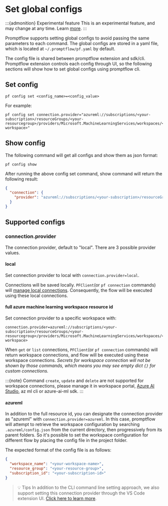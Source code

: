 # Set global configs
:::{admonition} Experimental feature
This is an experimental feature, and may change at any time. Learn [more](faq.md#stable-vs-experimental).
:::

Promptflow supports setting global configs to avoid passing the same parameters to each command. The global configs are stored in a yaml file, which is located at `~/.promptflow/pf.yaml` by default.

The config file is shared between promptflow extension and sdk/cli. Promptflow extension controls each config through UI, so the following sections will show how to set global configs using promptflow cli.

## Set config
```shell
pf config set <config_name>=<config_value>
```
For example:
```shell
pf config set connection.provider="azureml://subscriptions/<your-subscription>/resourceGroups/<your-resourcegroup>/providers/Microsoft.MachineLearningServices/workspaces/<your-workspace>"
```

## Show config
The following command will get all configs and show them as json format:
```shell
pf config show
```
After running the above config set command, show command will return the following result:
```json
{
  "connection": {
    "provider": "azureml://subscriptions/<your-subscription>/resourceGroups/<your-resourcegroup>/providers/Microsoft.MachineLearningServices/workspaces/<your-workspace>"
  }
}
```

## Supported configs
### connection.provider
The connection provider, default to "local". There are 3 possible provider values.
#### local
Set connection provider to local with `connection.provider=local`.

Connections will be saved locally. `PFClient`(or `pf connection` commands) will [manage local connections](manage-connections.md). Consequently, the flow will be executed using these local connections.
#### full azure machine learning workspace resource id
Set connection provider to a specific workspace with:
```
connection.provider=azureml://subscriptions/<your-subscription>/resourceGroups/<your-resourcegroup>/providers/Microsoft.MachineLearningServices/workspaces/<your-workspace>
```

When `get` or `list` connections, `PFClient`(or `pf connection` commands) will return workspace connections, and flow will be executed using these workspace connections.
_Secrets for workspace connection will not be shown by those commands, which means you may see empty dict `{}` for custom connections._

:::{note}
Command `create`, `update` and `delete` are not supported for workspace connections, please manage it in workspace portal, [Azure AI Studio](https://learn.microsoft.com/en-us/azure/ai-studio/how-to/connections-add), az ml cli or azure-ai-ml sdk.
:::
 

#### azureml
In addition to the full resource id, you can designate the connection provider as "azureml" with `connection.provider=azureml`. In this case,
promptflow will attempt to retrieve the workspace configuration by searching `.azureml/config.json` from the current directory, then progressively from its parent folders. So it's possible to set the workspace configuration for different flow by placing the config file in the project folder.

The expected format of the config file is as follows:
```json
{
  "workspace_name": "<your-workspace-name>",
  "resource_group": "<your-resource-group>",
  "subscription_id": "<your-subscription-id>"
}

```

> 💡 Tips
> In addition to the CLI command line setting approach, we also support setting this connection provider through the VS Code extension UI. [Click here to learn more](../cloud/azureai/consume-connections-from-azure-ai.md).